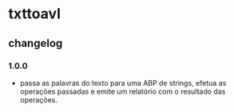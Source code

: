 # txttoavl

## changelog

### 1.0.0
- passa as palavras do texto para uma ABP de strings, efetua as operações passadas e emite um relatório com o resultado das operações.
